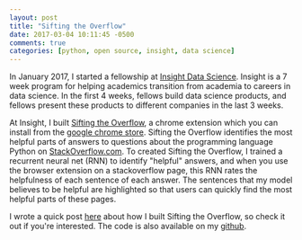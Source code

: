 ```yaml
---
layout: post
title: "Sifting the Overflow"
date: 2017-03-04 10:11:45 -0500
comments: true
categories: [python, open source, insight, data science]
---
```


In January 2017, I started a fellowship at [Insight Data Science](http://insightdatascience.com/). Insight is a 7 week program for helping academics transition from academia to careers in data science. In the first 4 weeks, fellows build data science products, and fellows present these products to different companies in the last 3 weeks.  

At Insight, I built [Sifting the Overflow](http://siftingtheoverflow.com/), a chrome extension which you can install from the [google chrome store](https://chrome.google.com/webstore/detail/sifting-the-overflow/japbeffaagcpbjilckaoigpocdgncind?hl=en-US&gl=US). Sifting the Overflow identifies the most helpful parts of answers to questions about the programming language Python on [StackOverflow.com](http://stackoverflow.com/). To created Sifting the Overflow, I trained a recurrent neural net (RNN) to identify "helpful" answers, and when you use the browser extension on a stackoverflow page, this RNN rates the helpfulness of each sentence of each answer. The sentences that my model believes to be helpful are highlighted so that users can quickly find the most helpful parts of these pages.

I wrote a quick post [here](http://siftingtheoverflow.com/) about how I built Sifting the Overflow, so check it out if you're interested. The code is also available on my [github](https://github.com/dvatterott/stackex_sum).
